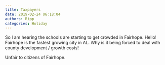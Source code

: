 ```yaml
---
title: Taxpayers
date: 2019-02-24 06:18:04
authors: Ripp
categories: Holiday
---
```


 So I am hearing the schools are starting to get crowded in Fairhope.
Hello!
Fairhope is the fastest growing city in AL. Why is it being forced to 
deal with county development / growth costs!

Unfair to citizens of Fairhope.